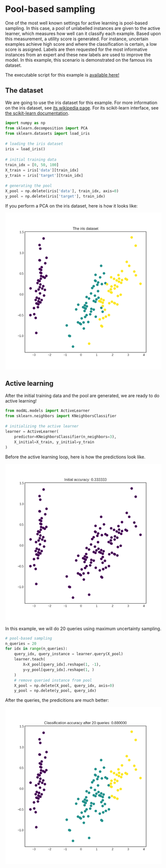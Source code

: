 # Pool-based sampling
One of the most well known settings for active learning is pool-based sampling. In this case, a pool of unlabelled instances are given to the active learner, which measures how well can it classify each example. Based upon this measurement, a utility score is generated. For instance, uncertain examples achieve high score and where the classification is certain, a low score is assigned. Labels are then requested for the most informative instances from an expert and these new labels are used to improve the model. In this example, this scenario is demonstrated on the famous iris dataset.

The executable script for this example is [available here!](https://github.com/cosmic-cortex/modAL/blob/master/examples/pool-based_sampling.py)

## The dataset
We are going to use the iris dataset for this example. For more information on the iris dataset, see [its wikipedia page](https://en.wikipedia.org/wiki/Iris_flower_data_set). For its scikit-learn interface, see [the scikit-learn documentation](http://scikit-learn.org/stable/modules/generated/sklearn.datasets.load_iris.html).

```python
import numpy as np
from sklearn.decomposition import PCA
from sklearn.datasets import load_iris

# loading the iris dataset
iris = load_iris()

# initial training data
train_idx = [0, 50, 100]
X_train = iris['data'][train_idx]
y_train = iris['target'][train_idx]

# generating the pool
X_pool = np.delete(iris['data'], train_idx, axis=0)
y_pool = np.delete(iris['target'], train_idx)
```

If you perform a PCA on the iris dataset, here is how it looks like:

![pbs-iris_PCA](img/pbs-iris_pca.png)

## Active learning
After the initial training data and the pool are generated, we are ready to do active learning!
```python
from modAL.models import ActiveLearner
from sklearn.neighbors import KNeighborsClassifier

# initializing the active learner
learner = ActiveLearner(
    predictor=KNeighborsClassifier(n_neighbors=3),
    X_initial=X_train, y_initial=y_train
)
```
Before the active learning loop, here is how the predictions look like.

![pbs-initial](img/pbs-initial.png)

In this example, we will do 20 queries using maximum uncertainty sampling.
```python
# pool-based sampling
n_queries = 20
for idx in range(n_queries):
    query_idx, query_instance = learner.query(X_pool)
    learner.teach(
        X=X_pool[query_idx].reshape(1, -1),
        y=y_pool[query_idx].reshape(1, )
    )
    # remove queried instance from pool
    X_pool = np.delete(X_pool, query_idx, axis=0)
    y_pool = np.delete(y_pool, query_idx)
```
After the queries, the predicitions are much better:

![pbs-final](img/pbs-final.png)
